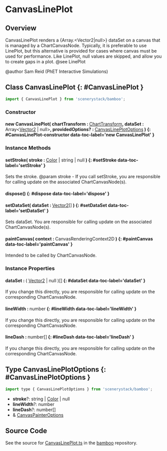 # CanvasLinePlot

## Overview

CanvasLinePlot renders a {Array.&lt;Vector2|null&gt;} dataSet on a canvas that is managed by a ChartCanvasNode.
Typically, it is preferable to use LinePlot, but this alternative is provided for cases where canvas must be
used for performance. Like LinePlot, null values are skipped, and allow you to create gaps in a plot.
@see LinePlot

@author Sam Reid (PhET Interactive Simulations)

## Class CanvasLinePlot {: #CanvasLinePlot }


```js
import { CanvasLinePlot } from 'scenerystack/bamboo';
```
### Constructor

#### new CanvasLinePlot( chartTransform : <span style="font-weight: 400;">[ChartTransform](../bamboo/ChartTransform.md)</span>, dataSet : <span style="font-weight: 400;">Array&lt;[Vector2](../dot/Vector2.md) | <span style="color: hsla(calc(var(--md-hue) + 180deg),80%,40%,1);">null</span>&gt;</span>, providedOptions? : <span style="font-weight: 400;">[CanvasLinePlotOptions](../bamboo/CanvasLinePlot.md#CanvasLinePlotOptions)</span> ) {: #CanvasLinePlot-constructor data-toc-label='new CanvasLinePlot' }

### Instance Methods

#### setStroke( stroke : <span style="font-weight: 400;">[Color](../scenery/Color.md) | <span style="color: hsla(calc(var(--md-hue) + 180deg),80%,40%,1);">string</span> | <span style="color: hsla(calc(var(--md-hue) + 180deg),80%,40%,1);">null</span></span> ) {: #setStroke data-toc-label='setStroke' }

Sets the stroke.
@param stroke - If you call setStroke, you are responsible for calling update on the associated ChartCanvasNode(s).

#### dispose() {: #dispose data-toc-label='dispose' }

#### setDataSet( dataSet : <span style="font-weight: 400;">[Vector2](../dot/Vector2.md)[]</span> ) {: #setDataSet data-toc-label='setDataSet' }

Sets dataSet. You are responsible for calling update on the associated ChartCanvasNode(s).

#### paintCanvas( context : <span style="font-weight: 400;">CanvasRenderingContext2D</span> ) {: #paintCanvas data-toc-label='paintCanvas' }

Intended to be called by ChartCanvasNode.

### Instance Properties

#### dataSet : <span style="font-weight: 400;">( [Vector2](../dot/Vector2.md) | <span style="color: hsla(calc(var(--md-hue) + 180deg),80%,40%,1);">null</span> )[]</span> {: #dataSet data-toc-label='dataSet' }

If you change this directly, you are responsible for calling update on the corresponding ChartCanvasNode.

#### lineWidth : <span style="font-weight: 400;"><span style="color: hsla(calc(var(--md-hue) + 180deg),80%,40%,1);">number</span></span> {: #lineWidth data-toc-label='lineWidth' }

If you change this directly, you are responsible for calling update on the corresponding ChartCanvasNode.

#### lineDash : <span style="font-weight: 400;"><span style="color: hsla(calc(var(--md-hue) + 180deg),80%,40%,1);">number</span>[]</span> {: #lineDash data-toc-label='lineDash' }

If you change this directly, you are responsible for calling update on the corresponding ChartCanvasNode.



## Type CanvasLinePlotOptions {: #CanvasLinePlotOptions }


```js
import type { CanvasLinePlotOptions } from 'scenerystack/bamboo';
```


- **stroke**?: <span style="color: hsla(calc(var(--md-hue) + 180deg),80%,40%,1);">string</span> | [Color](../scenery/Color.md) | <span style="color: hsla(calc(var(--md-hue) + 180deg),80%,40%,1);">null</span>
- **lineWidth**?: <span style="color: hsla(calc(var(--md-hue) + 180deg),80%,40%,1);">number</span>
- **lineDash**?: <span style="color: hsla(calc(var(--md-hue) + 180deg),80%,40%,1);">number</span>[]
- &amp; [CanvasPainterOptions](../bamboo/CanvasPainter.md#CanvasPainterOptions)




## Source Code

See the source for [CanvasLinePlot.ts](https://github.com/phetsims/bamboo/blob/main/js/CanvasLinePlot.ts) in the [bamboo](https://github.com/phetsims/bamboo) repository.
